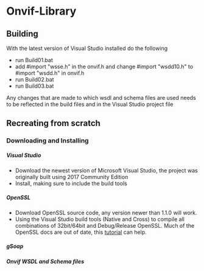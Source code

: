 # Onvif-Library
## Building
With the latest version of Visual Studio installed do the following
- run Build01.bat
- add #import "wsse.h" in the onvif.h and change #import "wsdd10.h" to #import "wsdd.h" in onvif.h
- run Build02.bat
- run Build03.bat

Any changes that are made to which wsdl and schema files are used needs to be reflected in the build files and in the Visual Studio project file

## Recreating from scratch
### Downloading and Installing
##### Visual Studio
  - Download the newest version of Microsoft Visual Studio, the project was originally built using 2017 Community Edition
  - Install, making sure to include the build tools
##### OpenSSL
  - Download OpenSSL source code, any version newer than 1.1.0 will work.
  - Using the Visual Studio build tools (Native and Cross) to compile all combinations of 32bit/64bit and Debug/Release OpenSSL. Much of the OpenSSL docs are out of date, this [tutorial](http://p-nand-q.com/programming/windows/building_openssl_with_visual_studio_2013.html) can help.
##### gSoap
##### Onvif WSDL and Schema files
